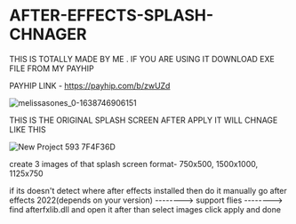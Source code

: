 # AFTER-EFFECTS-SPLASH-CHNAGER
THIS IS TOTALLY MADE BY ME . IF YOU ARE USING IT DOWNLOAD EXE FILE FROM MY PAYHIP

PAYHIP LINK - https://payhip.com/b/zwUZd

![melissasones_0-1638746906151](https://github.com/user-attachments/assets/9391c51e-b2c3-4068-b00b-68781a4e5f0f)

THIS IS THE ORIGINAL SPLASH SCREEN 
AFTER APPLY IT WILL CHNAGE LIKE THIS

![New Project 593  7F4F36D](https://github.com/user-attachments/assets/4e05069c-5fcb-4a7e-9dcd-04c71af79822)

create 3 images of that splash screen 
format-
750x500,
1500x1000,
1125x750

if its doesn't detect where after effects installed
then do it manually 
go after effects 2022(depends on your version) --------> support flies --------> find afterfxlib.dll and open it
after than select images 
click apply and done

